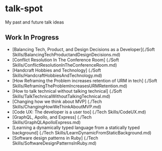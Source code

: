 # talk-spot
My past and future talk ideas

## Work In Progress

- [Balancing Tech, Product, and Design Decisions as a Developer](./Soft Skills/BalancingTechProductandDesignDecisions.md)
- [Conflict Resolution In The Conference Room] (./Soft Skills/ConflictResolutionInTheConferenceRoom.md)
- [Handcraft Hobbies and Technology] (./Soft Skills/HandcraftHobbiesAndTechnology.md)
- [How Reframing the Problem increases retention of URM in tech] (./Soft Skills/ReframingTheProblemIncreasesURMRetention.md)
- [How to talk technical without talking technical] (./Soft Skills/TalkTechnicalWithoutTalkingTechnical.md)
- [Changing how we think about MVP] (./Tech Skills/ChangingHowWeThinkAboutMVP.md)
- [Code UX: The developer is a user too] (./Tech Skills/CodeUX.md)
- [GraphQL, Apollo, and Express] (./Tech Skills/GraphQLApolloExpress.md)
- [Learning a dynamically typed language from a statically typed background] (./Tech Skills/LearnDynamicFromStaticBackground.md)
- [Software design patterns in Ruby] (./Tech Skills/SoftwareDesignPatternsInRuby.md)

